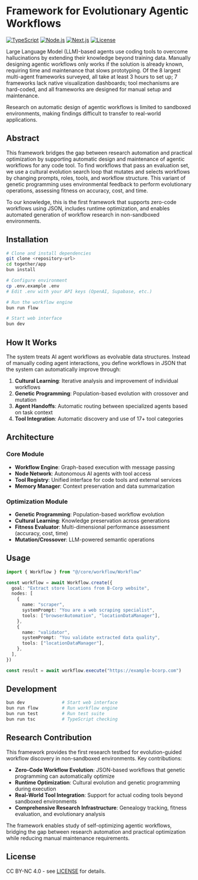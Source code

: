 # Framework for Evolutionary Agentic Workflows

[![TypeScript](https://img.shields.io/badge/TypeScript-5+-blue)](https://www.typescriptlang.org/)
[![Node.js](https://img.shields.io/badge/Node.js-18+-green)](https://nodejs.org/)
[![Next.js](https://img.shields.io/badge/Next.js-15+-black)](https://nextjs.org/)
[![License](https://img.shields.io/badge/License-MIT-yellow.svg)](LICENSE)

Large Language Model (LLM)-based agents use coding tools to overcome hallucinations by extending their knowledge beyond training data. Manually designing agentic workflows only works if the solution is already known, requiring time and maintenance that slows prototyping. Of the 8 largest multi-agent frameworks surveyed, all take at least 3 hours to set up; 7 frameworks lack native visualization dashboards; tool mechanisms are hard-coded, and all frameworks are designed for manual setup and maintenance.

Research on automatic design of agentic workflows is limited to sandboxed environments, making findings difficult to transfer to real-world applications.

## Abstract

This framework bridges the gap between research automation and practical optimization by supporting automatic design and maintenance of agentic workflows for any code tool. To find workflows that pass an evaluation set, we use a cultural evolution search loop that mutates and selects workflows by changing prompts, roles, tools, and workflow structure. This variant of genetic programming uses environmental feedback to perform evolutionary operations, assessing fitness on accuracy, cost, and time.

To our knowledge, this is the first framework that supports zero-code workflows using JSON, includes runtime optimization, and enables automated generation of workflow research in non-sandboxed environments.

## Installation

```bash
# Clone and install dependencies
git clone <repository-url>
cd together/app
bun install

# Configure environment
cp .env.example .env
# Edit .env with your API keys (OpenAI, Supabase, etc.)

# Run the workflow engine
bun run flow

# Start web interface
bun dev
```

## How It Works

The system treats AI agent workflows as evolvable data structures. Instead of manually coding agent interactions, you define workflows in JSON that the system can automatically improve through:

1. **Cultural Learning**: Iterative analysis and improvement of individual workflows
2. **Genetic Programming**: Population-based evolution with crossover and mutation  
3. **Agent Handoffs**: Automatic routing between specialized agents based on task context
4. **Tool Integration**: Automatic discovery and use of 17+ tool categories

## Architecture

### Core Module
- **Workflow Engine**: Graph-based execution with message passing
- **Node Network**: Autonomous AI agents with tool access
- **Tool Registry**: Unified interface for code tools and external services
- **Memory Manager**: Context preservation and data summarization

### Optimization Module  
- **Genetic Programming**: Population-based workflow evolution
- **Cultural Learning**: Knowledge preservation across generations
- **Fitness Evaluator**: Multi-dimensional performance assessment (accuracy, cost, time)
- **Mutation/Crossover**: LLM-powered semantic operations

## Usage

```typescript
import { Workflow } from "@/core/workflow/Workflow"

const workflow = await Workflow.create({
  goal: "Extract store locations from B-Corp website",
  nodes: [
    {
      name: "scraper",
      systemPrompt: "You are a web scraping specialist",
      tools: ["browserAutomation", "locationDataManager"],
    },
    {
      name: "validator", 
      systemPrompt: "You validate extracted data quality",
      tools: ["locationDataManager"],
    },
  ],
})

const result = await workflow.execute("https://example-bcorp.com")
```

## Development

```bash
bun dev              # Start web interface
bun run flow         # Run workflow engine  
bun run test         # Run test suite
bun run tsc          # TypeScript checking
```

## Research Contribution

This framework provides the first research testbed for evolution-guided workflow discovery in non-sandboxed environments. Key contributions:

- **Zero-Code Workflow Evolution**: JSON-based workflows that genetic programming can automatically optimize
- **Runtime Optimization**: Cultural evolution and genetic programming during execution
- **Real-World Tool Integration**: Support for actual coding tools beyond sandboxed environments
- **Comprehensive Research Infrastructure**: Genealogy tracking, fitness evaluation, and evolutionary analysis

The framework enables study of self-optimizing agentic workflows, bridging the gap between research automation and practical optimization while reducing manual maintenance requirements.

## License

CC BY-NC 4.0 - see [LICENSE](LICENSE) for details.